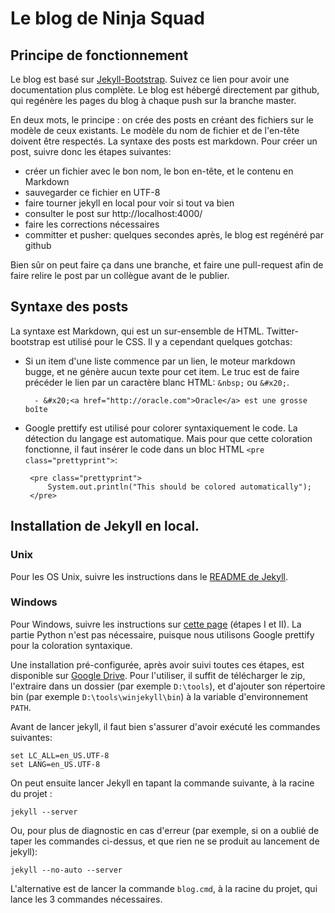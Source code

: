 # Le blog de Ninja Squad

## Principe de fonctionnement

Le blog est basé sur <a href="http://jekyllbootstrap.com">Jekyll-Bootstrap</a>. 
Suivez ce lien pour avoir une documentation plus complète. Le blog est hébergé
directement par github, qui regénère les pages du blog à chaque push sur la branche master.

En deux mots, le principe : on crée des posts en créant des fichiers sur le modèle de ceux existants.
Le modèle du nom de fichier et de l'en-tête doivent être respectés. La syntaxe des posts est markdown.
Pour créer un post, suivre donc les étapes suivantes:

 - créer un fichier avec le bon nom, le bon en-tête, et le contenu en Markdown
 - sauvegarder ce fichier en UTF-8
 - faire tourner jekyll en local pour voir si tout va bien
 - consulter le post sur http://localhost:4000/
 - faire les corrections nécessaires
 - committer et pusher: quelques secondes après, le blog est regénéré par github
 
Bien sûr on peut faire ça dans une branche, et faire une pull-request afin de faire relire le post
par un collègue avant de le publier.

## Syntaxe des posts

La syntaxe est Markdown, qui est un sur-ensemble de HTML. Twitter-bootstrap est utilisé pour le CSS.
Il y a cependant quelques gotchas:

 - Si un item d'une liste commence par un lien, le moteur markdown bugge, et ne génère aucun texte pour
 cet item. Le truc est de faire précéder le lien par un caractère blanc HTML: `&nbsp;` ou `&#x20;`.
 
         - &#x20;<a href="http://oracle.com">Oracle</a> est une grosse boîte
         
 - Google prettify est utilisé pour colorer syntaxiquement le code. La détection du langage est automatique.
 Mais pour que cette coloration fonctionne, il faut insérer le code dans un bloc HTML 
 `<pre class="prettyprint">`:
 
        <pre class="prettyprint">
            System.out.println("This should be colored automatically");
        </pre>
 
## Installation de Jekyll en local.

### Unix

Pour les OS Unix, suivre les instructions dans le <a href="https://github.com/mojombo/jekyll/wiki/install">README de Jekyll</a>.

### Windows

Pour Windows, suivre les instructions sur 
<a href="http://forresst.github.com/2012/03/20/Installer-Jekyll-Sous-Windows/">cette page</a> (étapes I et II).
La partie Python n'est pas nécessaire, puisque nous utilisons Google prettify pour la coloration syntaxique. 

Une installation pré-configurée, après avoir suivi toutes ces étapes, est disponible 
sur <a href="https://docs.google.com/a/ninja-squad.com/open?id=0B0FLWwufPzrTbUhVNWlOQzZoREk">Google Drive</a>. 
Pour l'utiliser, il suffit de télécharger le zip, l'extraire dans un dossier (par exemple `D:\tools`),
et d'ajouter son répertoire bin (par exemple `D:\tools\winjekyll\bin`) à la variable d'environnement `PATH`.

Avant de lancer jekyll, il faut bien s'assurer d'avoir exécuté les commandes suivantes:

    set LC_ALL=en_US.UTF-8
    set LANG=en_US.UTF-8
    
On peut ensuite lancer Jekyll en tapant la commande suivante, à la racine du projet :

    jekyll --server
    
Ou, pour plus de diagnostic en cas d'erreur (par exemple, si on a oublié de taper les commandes ci-dessus, et que rien 
ne se produit au lancement de jekyll):

    jekyll --no-auto --server
    
L'alternative est de lancer la commande `blog.cmd`, à la racine du projet, qui lance les 3 commandes nécessaires.
